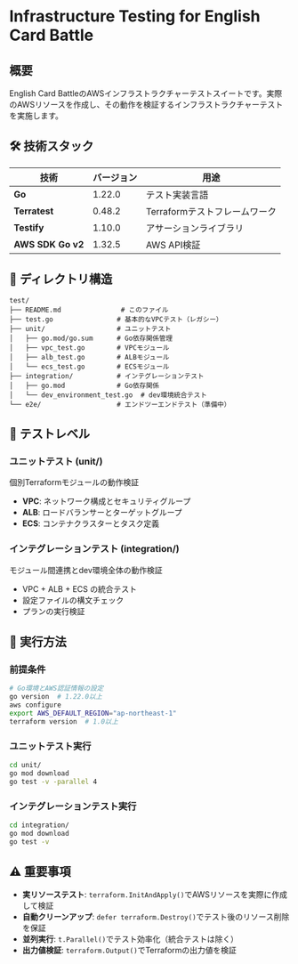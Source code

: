 # Infrastructure Testing for English Card Battle

## 概要

English Card BattleのAWSインフラストラクチャーテストスイートです。実際のAWSリソースを作成し、その動作を検証するインフラストラクチャーテストを実施します。

## 🛠️ **技術スタック**

| 技術 | バージョン | 用途 |
|------|-----------|------|
| **Go** | 1.22.0 | テスト実装言語 |
| **Terratest** | 0.48.2 | Terraformテストフレームワーク |
| **Testify** | 1.10.0 | アサーションライブラリ |
| **AWS SDK Go v2** | 1.32.5 | AWS API検証 |

## 📁 **ディレクトリ構造**

```
test/
├── README.md               # このファイル
├── test.go                # 基本的なVPCテスト（レガシー）
├── unit/                  # ユニットテスト
│   ├── go.mod/go.sum      # Go依存関係管理
│   ├── vpc_test.go        # VPCモジュール
│   ├── alb_test.go        # ALBモジュール
│   └── ecs_test.go        # ECSモジュール
├── integration/           # インテグレーションテスト
│   ├── go.mod             # Go依存関係
│   └── dev_environment_test.go  # dev環境統合テスト
└── e2e/                   # エンドツーエンドテスト（準備中）
```

## 🧪 **テストレベル**

### **ユニットテスト (unit/)**
個別Terraformモジュールの動作検証
- **VPC**: ネットワーク構成とセキュリティグループ
- **ALB**: ロードバランサーとターゲットグループ  
- **ECS**: コンテナクラスターとタスク定義

### **インテグレーションテスト (integration/)**
モジュール間連携とdev環境全体の動作検証
- VPC + ALB + ECS の統合テスト
- 設定ファイルの構文チェック
- プランの実行検証

## 🚀 **実行方法**

### **前提条件**
```bash
# Go環境とAWS認証情報の設定
go version  # 1.22.0以上
aws configure
export AWS_DEFAULT_REGION="ap-northeast-1"
terraform version  # 1.0以上
```

### **ユニットテスト実行**
```bash
cd unit/
go mod download
go test -v -parallel 4
```

### **インテグレーションテスト実行**
```bash
cd integration/
go mod download
go test -v
```

## ⚠️ **重要事項**

- **実リソーステスト**: `terraform.InitAndApply()`でAWSリソースを実際に作成して検証
- **自動クリーンアップ**: `defer terraform.Destroy()`でテスト後のリソース削除を保証
- **並列実行**: `t.Parallel()`でテスト効率化（統合テストは除く）
- **出力値検証**: `terraform.Output()`でTerraformの出力値を検証 
 